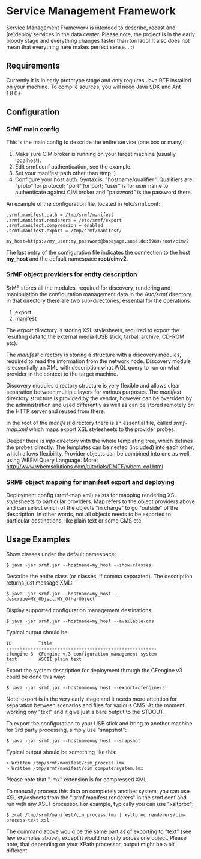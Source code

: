 Service Management Framework
============================

Service Management Framework is intended to describe, recast and [re]deploy services in the data center.
Please note, the project is in the early bloody stage and everything changes faster than tornado! It also does not mean that everything here makes perfect sense... :)

Requirements
------------

Currently it is in early prototype stage and only requires Java RTE installed on your machine. To compile sources, you will need Java SDK and Ant 1.8.0+.

Configuration
-------------

### SrMF main config

This is the main config to describe the entire service (one box or many):

1. Make sure CIM broker is running on your target machine (usually localhost).
2. Edit srmf.conf authentication, see the example.
3. Set your manifest path other than /tmp :)
4. Configure your host auth. Syntax is: "hostname/qualifier". Qualifiers are: "proto" for protocol; "port" for port; "user" is for user name to authenticate against CIM broker and "password" is the password there.

An example of the configuration file, located in /etc/srmf.conf:

    .srmf.manifest.path = /tmp/srmf/manifest
    .srmf.manifest.renderers = /etc/srmf/export
    .srmf.manifest.compression = enabled
    .srmf.manifest.export = /tmp/srmf/manifest/

    my_host=https://my_user:my_password@babayaga.suse.de:5989/root/cimv2

The last entry of the configuration file indicates the connection to the host **my_host** and the default namespace **root/cimv2**.

### SrMF object providers for entity description

SrMF stores all the modules, required for discovery, rendering and manipulation the configuration management data in the _/etc/srmf_ directory. In that directory there are two sub-directories, essential for the operations:

1. export
2. manifest

The *export* directory is storing XSL stylesheets, required to export the resulting data to the external media (USB stick, tarball archive, CD-ROM etc).

The *manifest* directory is storing a structure with a discovery modules, required to read the information from the network node. Discovery module is essentially an XML with description what WQL query to run on what provider in the context to the target machine.

Discovery modules directory structure is very flexible and allows clear separation between multiple layers for various purposes. The *manifest* directory structure is provided by the vendor, however can be overriden by the administration and used differently as well as can be stored remotely on the HTTP server and reused from there.

In the root of the *manifest* directory there is an essential file, called *srmf-map.xml* which maps export XSL stylesheets to the provider probes.

Deeper there is *info* directory with the whole templating tree, which defines the probes directly. The templates can be nested (included) into each other, which allows flexibility. Provider objects can be combined into one as well, using WBEM Query Language. More: http://www.wbemsolutions.com/tutorials/DMTF/wbem-cql.html

### SRMF object mapping for manifest export and deploying

Deployment config (srmf-map.xml) exists for mapping rendering XSL stylesheets to particular providers. Map refers to the object providers above and can select which of the objects "in charge" to go "outside" of the description. In other words, not all objects needs to be exported to particular destinations, like plain text or some CMS etc.

Usage Examples
--------------

Show classes under the default namespace:

    $ java -jar srmf.jar --hostname=my_host --show-classes

Describe the entire class (or classes, if comma separated). The description returns just message XML:

    $ java -jar srmf.jar --hostname=my_host --describe=MY_Object,MY_OtherObject

Display supported configuration management destinations:

    $ java -jar srmf.jar --hostname=my_host --available-cms

Typical output should be:

    ID          Title
    --------------------------------------------------------
    cfengine-3	CFengine v.3 configuration management system
    text	    ASCII plain text

Export the system description for deployment through the CFengine v3 could be done this way:

    $ java -jar srmf.jar --hostname=my_host --export=cfengine-3

Note: export is in the very early stage and it needs more attention for separation between scenarios and files for various CMS. At the moment working ony "text" and it give just a bare output to the STDOUT.

To export the configuration to your USB stick and bring to another machine for 3rd party processing, simply use "snapshot":

    $ java -jar srmf.jar --hostname=my_host --snapshot

Typical output should be something like this:
    
    > Written /tmp/srmf/manifest/cim_process.lmx
    > Written /tmp/srmf/manifest/cim_computersystem.lmx

Please note that ".lmx" extension is for compressed XML.

To manually process this data on completely another system, you can use XSL stylesheets from the ".srmf.manifest.renderers" in the srmf.conf and run with any XSLT processor. For example, typically you can use "xsltproc":

    $ zcat /tmp/srmf/manifest/cim_process.lmx | xsltproc renderers/cim-process-text.xsl -

The command above would be the same part as of exporting to "text" (see few examples above), except it would run only across one object. Please note, that depending on your XPath processor, output might be a bit different.

